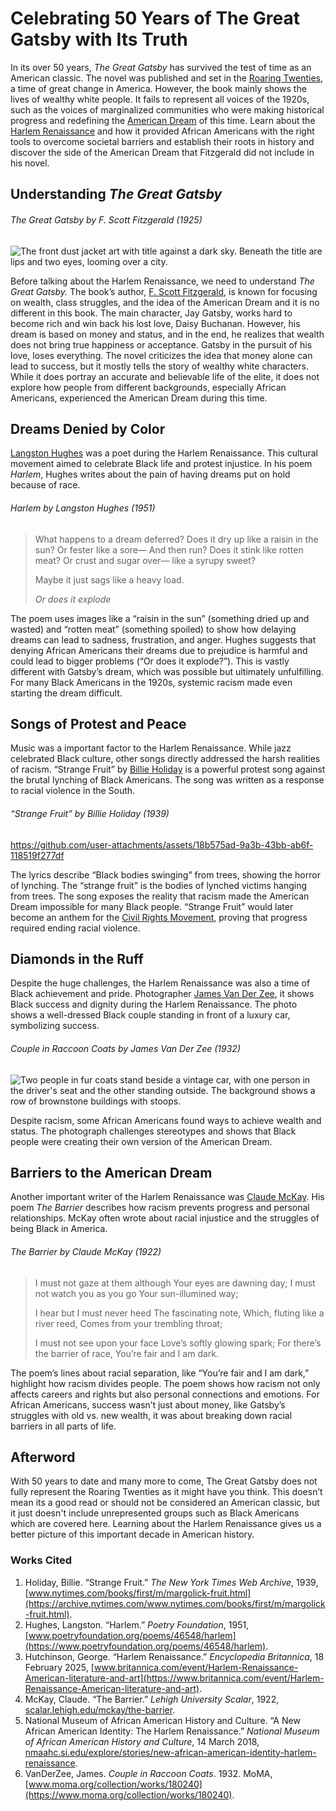 # Celebrating 50 Years of The Great Gatsby with Its Truth

In its over 50 years, *The Great Gatsby* has survived the test of time as an American classic. The novel was published and set in the [Roaring Twenties](https://en.wikipedia.org/wiki/Roaring_Twenties), a time of great change in America. However, the book mainly shows the lives of wealthy white people. It fails to represent all voices of the 1920s, such as the voices of marginalized communities who were making historical progress and redefining the [American Dream](https://en.wikipedia.org/wiki/American_Dream) of this time. Learn about the [Harlem Renaissance](https://en.wikipedia.org/wiki/Harlem_Renaissance) and how it provided African Americans with the right tools to overcome societal barriers and establish their roots in history and discover the side of the American Dream that Fitzgerald did not include in his novel.

## Understanding *The Great Gatsby*

###### *The Great Gatsby* by F. Scott Fitzgerald (1925)
![The front dust jacket art with title against a dark sky. Beneath the title are lips and two eyes, looming over a city.](assets/the-great-gatsby.avif)

Before talking about the Harlem Renaissance, we need to understand *The Great Gatsby.* The book’s author, [F. Scott Fitzgerald](https://en.wikipedia.org/wiki/F._Scott_Fitzgerald), is known for focusing on wealth, class struggles, and the idea of the American Dream and it is no different in this book. The main character, Jay Gatsby, works hard to become rich and win back his lost love, Daisy Buchanan. However, his dream is based on money and status, and in the end, he realizes that wealth does not bring true happiness or acceptance. Gatsby in the pursuit of his love, loses everything. The novel criticizes the idea that money alone can lead to success, but it mostly tells the story of wealthy white characters. While it does portray an accurate and believable life of the elite, it does not explore how people from different backgrounds, especially African Americans, experienced the American Dream during this time.

## Dreams Denied by Color

[Langston Hughes](https://en.wikipedia.org/wiki/Langston_Hughes) was a poet during the Harlem Renaissance. This cultural movement aimed to celebrate Black life and protest injustice. In his poem *Harlem*, Hughes writes about the pain of having dreams put on hold because of race.

###### *Harlem* by Langston Hughes (1951)
> What happens to a dream deferred?
>   Does it dry up
>   like a raisin in the sun?
>   Or fester like a sore—
>   And then run?
>   Does it stink like rotten meat?
>   Or crust and sugar over—
>   like a syrupy sweet?
>
>   Maybe it just sags
>   like a heavy load.
>
>   *Or does it explode*

The poem uses images like a “raisin in the sun” (something dried up and wasted) and “rotten meat” (something spoiled) to show how delaying dreams can lead to sadness, frustration, and anger. Hughes suggests that denying African Americans their dreams due to prejudice is harmful and could lead to bigger problems (“Or does it explode?”). This is vastly different with Gatsby’s dream, which was possible but ultimately unfulfilling. For many Black Americans in the 1920s, systemic racism made even starting the dream difficult.

## Songs of Protest and Peace

Music was a important factor to the Harlem Renaissance. While jazz celebrated Black culture, other songs directly addressed the harsh realities of racism. “Strange Fruit” by [Billie Holiday](https://en.wikipedia.org/wiki/Billie_Holiday) is a powerful protest song against the brutal lynching of Black Americans. The song was written as a response to racial violence in the South.

###### “Strange Fruit” by Billie Holiday (1939)
https://github.com/user-attachments/assets/18b575ad-9a3b-43bb-ab6f-118519f277df

The lyrics describe “Black bodies swinging” from trees, showing the horror of lynching. The “strange fruit” is the bodies of lynched victims hanging from trees. The song exposes the reality that racism made the American Dream impossible for many Black people. “Strange Fruit” would later become an anthem for the [Civil Rights Movement](https://en.wikipedia.org/wiki/Civil_rights_movement), proving that progress required ending racial violence.

## Diamonds in the Ruff

Despite the huge challenges, the Harlem Renaissance was also a time of Black achievement and pride. Photographer [James Van Der Zee](https://en.wikipedia.org/wiki/James_Van_Der_Zee), it shows Black success and dignity during the Harlem Renaissance. The photo shows a well-dressed Black couple standing in front of a luxury car, symbolizing success.

###### Couple in Raccoon Coats by James Van Der Zee (1932)
![Two people in fur coats stand beside a vintage car, with one person in the driver's seat and the other standing outside. The background shows a row of brownstone buildings with stoops.](assets/couple-in-raccoon-coats.avif)

Despite racism, some African Americans found ways to achieve wealth and status. The photograph challenges stereotypes and shows that Black people were creating their own version of the American Dream.

## Barriers to the American Dream

Another important writer of the Harlem Renaissance was [Claude McKay](https://en.wikipedia.org/wiki/Claude_McKay). His poem *The Barrier* describes how racism prevents progress and personal relationships. McKay often wrote about racial injustice and the struggles of being Black in America.

###### *The Barrier* by Claude McKay (1922)
> I must not gaze at them although
> Your eyes are dawning day;
> I must not watch you as you go
> Your sun-illumined way;
>
> I hear but I must never heed
> The fascinating note,
> Which, fluting like a river reed,
> Comes from your trembling throat;
>
> I must not see upon your face
> Love’s softly glowing spark;
> For there’s the barrier of race,
> You’re fair and I am dark.


The poem’s lines about racial separation, like “You’re fair and I am dark,” highlight how racism divides people. The poem shows how racism not only affects careers and rights but also personal connections and emotions. For African Americans, success wasn’t just about money, like Gatsby’s struggles with old vs. new wealth, it was about breaking down racial barriers in all parts of life.

## Afterword

With 50 years to date and many more to come, The Great Gatsby does not fully represent the Roaring Twenties as it might have you think. This doesn’t mean its a good read or should not be considered an American classic, but it just doesn't include unrepresented groups such as Black Americans which are covered here. Learning about the Harlem Renaissance gives us a better picture of this important decade in American history.

### Works Cited

1.  Holiday, Billie. “Strange Fruit.” *The New York Times Web Archive*, 1939, [www.nytimes.com/books/first/m/margolick-fruit.html](https://archive.nytimes.com/www.nytimes.com/books/first/m/margolick-fruit.html).
2.  Hughes, Langston. “Harlem.” *Poetry Foundation*, 1951, [www.poetryfoundation.org/poems/46548/harlem](https://www.poetryfoundation.org/poems/46548/harlem).
3.  Hutchinson, George. “Harlem Renaissance.” *Encyclopedia Britannica*, 18 February 2025, [www.britannica.com/event/Harlem-Renaissance-American-literature-and-art](https://www.britannica.com/event/Harlem-Renaissance-American-literature-and-art).
4.  McKay, Claude. “The Barrier.” *Lehigh University Scalar*, 1922, [scalar.lehigh.edu/mckay/the-barrier](https://scalar.lehigh.edu/mckay/the-barrier).
5.  National Museum of African American History and Culture. “A New African American Identity: The Harlem Renaissance.” *National Museum of African American History and Culture*, 14 March 2018, [nmaahc.si.edu/explore/stories/new-african-american-identity-harlem-renaissance](https://nmaahc.si.edu/explore/stories/new-african-american-identity-harlem-renaissance).
6.  VanDerZee, James. *Couple in Raccoon Coats*. 1932. MoMA, [www.moma.org/collection/works/180240](https://www.moma.org/collection/works/180240).
